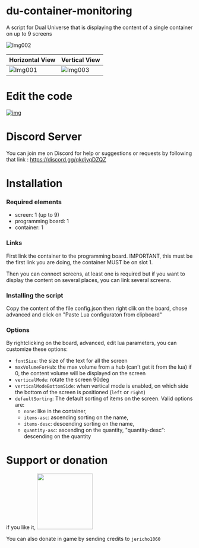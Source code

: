 # du-container-monitoring
 A script for Dual Universe that is displaying the content of a single container on up to 9 screens

![Img002](https://github.com/Jericho1060/du-container-monitoring/blob/main/du-container-monitoring-2.png?raw=true)

| Horizontal View | Vertical View                                                                                                      |
|-----------------|--------------------------------------------------------------------------------------------------------------------|
| ![Img001](https://github.com/Jericho1060/du-container-monitoring/blob/main/du-container-monitoring-1.png?raw=true) | ![Img003](https://github.com/Jericho1060/du-container-monitoring/blob/main/du-container-monitoring-3.png?raw=true) |


# Edit the code

[![img](https://du-lua.dev/img/open_in_editor_button.png)](https://du-lua.dev/#/editor/github/Jericho1060/du-container-monitoring)

# Discord Server

You can join me on Discord for help or suggestions or requests by following that link : https://discord.gg/qkdjyqDZQZ

# Installation

### Required elements

- screen: 1 (up to 9)
- programming board: 1
- container: 1

### Links

First link the container to the programming board. IMPORTANT, this must be the first link you are doing, the container MUST be on slot 1.

Then you can connect screens, at least one is required but if you want to display the content on several places, you can link several screens.

### Installing the script

Copy the content of the file config.json then right clik on the board, chose advanced and click on "Paste Lua configuraton from clipboard"

### Options

By rightclicking on the board, advanced, edit lua parameters, you can customize these options:

- `fontSize`: the size of the text for all the screen
- `maxVolumeForHub`: the max volume from a hub (can't get it from the lua) if 0, the content volume will be displayed on the screen
- `verticalMode`: rotate the screen 90deg
- `verticalModeBottomSide`: when vertical mode is enabled, on which side the bottom of the screen is positioned (`left` or `right`)
- `defaultSorting`: The default sorting of items on the screen. Valid options are:
    - `none`: like in the container, 
    - `items-asc`: ascending sorting on the name,
    - `items-desc`: descending sorting on the name,
    - `quantity-asc`: ascending on the quantity, "quantity-desc": descending on the quantity

# Support or donation

if you like it, [<img src="https://github.com/Jericho1060/DU-Industry-HUD/blob/main/ressources/images/ko-fi.png?raw=true" width="150">](https://ko-fi.com/jericho1060)

You can also donate in game by sending credits to `jericho1060`
